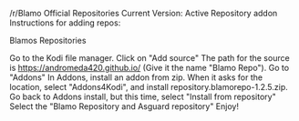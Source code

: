 /r/Blamo Official Repositories
Current Version: Active
Repository addon
Instructions for adding repos:

Blamos Repositories

Go to the Kodi file manager.
Click on "Add source"
The path for the source is https://andromeda420.github.io/ (Give it the name "Blamo Repo").
Go to "Addons"
In Addons, install an addon from zip. When it asks for the location, select "Addons4Kodi", and install repository.blamorepo-1.2.5.zip.
Go back to Addons install, but this time, select "Install from repository"
Select the "Blamo Repository and Asguard repository"
Enjoy!
